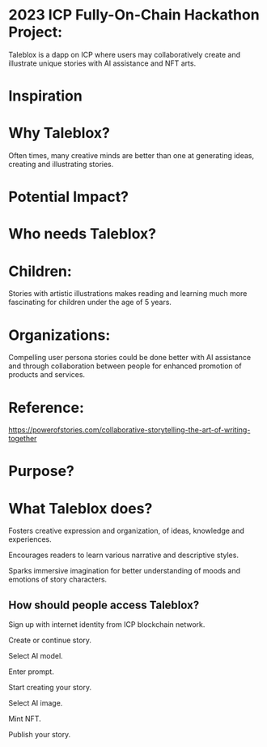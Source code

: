 # 2023 ICP Fully-On-Chain Hackathon Project:

Taleblox is a dapp on ICP  where users may collaboratively create and illustrate unique stories with AI assistance and NFT arts.

# Inspiration
# Why Taleblox?

Often times, many creative minds are better than one at generating ideas, creating and illustrating stories. 

# Potential Impact?
# Who needs Taleblox?

# Children: 
Stories with artistic illustrations makes reading and learning much more fascinating for children under the age of 5 years.

# Organizations: 
Compelling user persona stories could be done better with AI assistance and through collaboration between people for enhanced  promotion of products and services.

# Reference:
https://powerofstories.com/collaborative-storytelling-the-art-of-writing-together

# Purpose?
# What Taleblox does?

Fosters creative expression and organization, of ideas, knowledge and experiences.

Encourages readers to learn various narrative and descriptive styles.

Sparks immersive imagination for better understanding of moods and emotions of story characters.

## How should people access Taleblox?

Sign up with internet identity from ICP blockchain network.

Create or continue story.

Select AI model.

Enter prompt.

Start creating your story.

Select AI image.

Mint NFT.

Publish your story.
